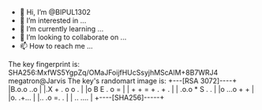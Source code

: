 - 👋 Hi, I’m @BIPUL1302
- 👀 I’m interested in ...
- 🌱 I’m currently learning ...
- 💞️ I’m looking to collaborate on ...
- 📫 How to reach me ...

<!---
BIPUL1302/BIPUL1302 is a ✨ special ✨ repository because its `README.md` (this file) appears on your GitHub profile.
You can click the Preview link to take a look at your changes.
--->
The key fingerprint is:
SHA256:MxfWS5YgpZq/OMaJFoijfHUcSsyjhMScAlM+8B7WRJ4 megatron@Jarvis
The key's randomart image is:
+---[RSA 3072]----+
|B.o.o   ..o      |
|.X + .   o o .   |
|o B E   . o =    |
| + + = + . + .   |
| .o.o * S . .    |
|o ...o + +       |
|o.  .+...        |
|.. .o =. .       |
|  .. ....        |
+----[SHA256]-----+
